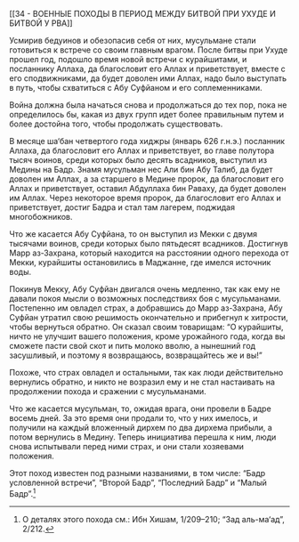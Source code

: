 [[34 - ВОЕННЫЕ ПОХОДЫ В ПЕРИОД МЕЖДУ БИТВОЙ ПРИ УХУДЕ И БИТВОЙ У РВА]]

Усмирив бедуинов и обезопасив себя от них, мусульмане стали готовиться к встрече со своим главным врагом. После битвы при Ухуде прошел год, подошло время новой встречи с курайшитами, и посланнику Аллаха, да благословит его Аллах и приветствует, вместе с его сподвижниками, да будет доволен ими Аллах, надо было выступать в путь, чтобы схватиться с Абу Суфйаном и его соплеменниками.

Война должна была начаться снова и продолжаться до тех пор, пока не определилось бы, какая из двух групп идет более правильным путем и более достойна того, чтобы продолжать существовать.

В месяце ша‘бан четвертого года хиджры (январь 626 г.н.э.) посланник Аллаха, да благословит его Аллах и приветствует, во главе полутора тысяч воинов, среди которых было десять всадников, выступил из Медины на Бадр. Знамя мусульман нес Али бин Абу Талиб, да будет доволен им Аллах, а за старшего в Медине пророк, да благословит его Аллах и приветствует, оставил Абдуллаха бин Раваху, да будет доволен им Аллах. Через некоторое время пророк, да благословит его Аллах и приветствует, достиг Бадра и стал там лагерем, поджидая многобожников.

Что же касается Абу Суфйана, то он выступил из Мекки с двумя тысячами воинов, среди которых было пятьдесят всадников. Достигнув Марр аз-Захрана, который находится на расстоянии одного перехода от Мекки, курайшиты остановились в Маджанне, где имелся источник воды.

Покинув Мекку, Абу Суфйан двигался очень медленно, так как ему не давали покоя мысли о возможных последствиях боя с мусульманами. Постепенно им овладел страх, а добравшись до Марр аз-Захрана, Абу Суфйан утратил свою решимость окончательно и прибегнул к хитрости, чтобы вернуться обратно. Он сказал своим товарищам: “О курайшиты, ничто не улучшит вашего положения, кроме урожайного года, когда вы сможете пасти свой скот и пить молоко вволю, а нынешний год засушливый, и поэтому я возвращаюсь, возвращайтесь же и вы!”

Похоже, что страх овладел и остальными, так как люди действительно вернулись обратно, и никто не возразил ему и не стал настаивать на продолжении похода и сражении с мусульманами.

Что же касается мусульман, то, ожидая врага, они провели в Бадре восемь дней. За это время они продали то, что у них имелось, и получили на каждый вложенный дирхем по два дирхема прибыли, а потом вернулись в Медину. Теперь инициатива перешла к ним, люди снова испытывали перед ними страх, и они стали хозяевами положения.

Этот поход известен под разными названиями, в том числе: “Бадр условленной встречи”, “Второй Бадр”, “Последний Бадр” и “Малый Бадр”.[^1]

[^1]: О деталях этого похода см.: Ибн Хишам, 1/209–210; “Зад аль-ма‘ад”, 2/212.

